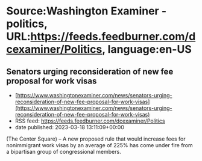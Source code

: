 # Source:Washington Examiner - politics, URL:https://feeds.feedburner.com/dcexaminer/Politics, language:en-US

## Senators urging reconsideration of new fee proposal for work visas
 - [https://www.washingtonexaminer.com/news/senators-urging-reconsideration-of-new-fee-proposal-for-work-visas](https://www.washingtonexaminer.com/news/senators-urging-reconsideration-of-new-fee-proposal-for-work-visas)
 - RSS feed: https://feeds.feedburner.com/dcexaminer/Politics
 - date published: 2023-03-18 13:11:09+00:00

(The Center Square) – A new proposed rule that would increase fees for nonimmigrant work visas by an average of 225% has come under fire from a bipartisan group of congressional members.

